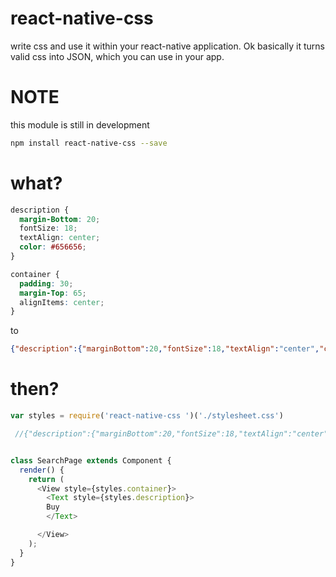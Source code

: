 

# react-native-css

write css and use it within your react-native application. Ok basically it turns valid css into JSON, which you can use in your app.


# NOTE
this module is still in development


```bash
npm install react-native-css --save
```


# what?

``` css
description {
  margin-Bottom: 20;
  fontSize: 18;
  textAlign: center;
  color: #656656;
}

container {
  padding: 30;
  margin-Top: 65;
  alignItems: center;
}

```

to

``` json
{"description":{"marginBottom":20,"fontSize":18,"textAlign":"center","color":"#656656"},"container":{"padding":30,"marginTop":65,"alignItems":"center"}}

```

# then?
```js
var styles = require('react-native-css ')('./stylesheet.css')

 //{"description":{"marginBottom":20,"fontSize":18,"textAlign":"center","color":"#656656"},"container":{"padding":30,"marginTop":65,"alignItems":"center"}}


class SearchPage extends Component {
  render() {
    return (
      <View style={styles.container}>
        <Text style={styles.description}>
        Buy
        </Text>

      </View>
    );
  }
}

```
